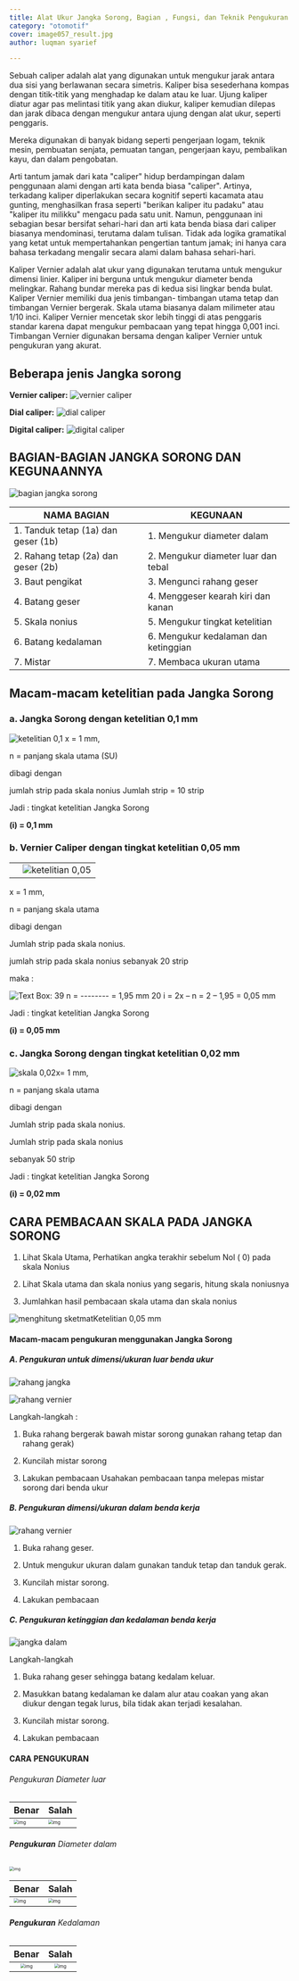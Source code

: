 ```yaml
---
title: Alat Ukur Jangka Sorong, Bagian , Fungsi, dan Teknik Pengukuran
category: "otomotif"
cover: image057_result.jpg
author: luqman syarief

---
```




Sebuah caliper  adalah alat yang digunakan untuk mengukur jarak antara dua sisi yang berlawanan secara simetris. Kaliper bisa sesederhana kompas dengan titik-titik yang menghadap ke dalam atau ke luar. Ujung kaliper diatur agar pas melintasi titik yang akan diukur, kaliper kemudian dilepas dan jarak dibaca dengan mengukur antara ujung dengan alat ukur, seperti penggaris. 

Mereka digunakan di banyak bidang seperti pengerjaan logam, teknik mesin, pembuatan senjata, pemuatan tangan, pengerjaan kayu, pembalikan kayu, dan dalam pengobatan. 

Arti tantum jamak dari kata "caliper" hidup berdampingan dalam penggunaan alami dengan arti kata benda biasa "caliper". Artinya, terkadang kaliper diperlakukan secara kognitif seperti kacamata atau gunting, menghasilkan frasa seperti "berikan kaliper itu padaku" atau "kaliper itu milikku" mengacu pada satu unit. Namun, penggunaan ini sebagian besar bersifat sehari-hari dan arti kata benda biasa dari caliper biasanya mendominasi, terutama dalam tulisan. Tidak ada logika gramatikal yang ketat untuk mempertahankan pengertian tantum jamak; ini hanya cara bahasa terkadang mengalir secara alami dalam bahasa sehari-hari.



 Kaliper Vernier adalah alat ukur yang digunakan terutama untuk mengukur dimensi linier. Kaliper ini berguna untuk mengukur diameter benda melingkar. Rahang bundar mereka pas di kedua sisi lingkar benda bulat. Kaliper Vernier memiliki dua jenis timbangan- timbangan utama tetap dan timbangan Vernier bergerak. Skala utama biasanya dalam milimeter atau 1/10 inci. Kaliper Vernier mencetak skor lebih tinggi di atas penggaris standar karena dapat mengukur pembacaan yang tepat hingga 0,001 inci. Timbangan Vernier digunakan bersama dengan kaliper Vernier untuk pengukuran yang akurat.

 

## Beberapa jenis Jangka sorong 

 

 

 **Vernier caliper:** ![vernier caliper](./image002_result.jpg)

   **Dial caliper:**     ![dial caliper](./image004_result.jpg)

  **Digital caliper:** ![digital caliper](./image006_result.jpg)



##  

## BAGIAN-BAGIAN JANGKA SORONG DAN KEGUNAANNYA

 ![bagian jangka sorong](./image008_result.jpg "bagian jangka sorong")

| **NAMA BAGIAN**                     | **KEGUNAAN**                         |
| ----------------------------------- | ------------------------------------ |
| 1. Tanduk tetap (1a) dan geser (1b) | 1. Mengukur diameter dalam           |
| 2. Rahang tetap (2a) dan geser (2b) | 2. Mengukur diameter luar dan tebal  |
| 3. Baut pengikat                    | 3. Mengunci rahang geser             |
| 4. Batang geser                     | 4. Menggeser kearah kiri dan kanan   |
| 5. Skala nonius                     | 5. Mengukur tingkat ketelitian       |
| 6. Batang kedalaman                 | 6. Mengukur kedalaman dan ketinggian |
| 7. Mistar                           | 7. Membaca ukuran utama              |



## **Macam-macam** ketelitian pada Jangka Sorong

### a. Jangka Sorong dengan ketelitian 0,1 mm

 

 

 

![ketelitian 0,1](./image011_result.jpg "skema ketelitian") x = 1 mm,

n = panjang skala utama (SU)

dibagi dengan

jumlah strip pada skala nonius Jumlah strip = 10 strip

Jadi : tingkat ketelitian Jangka Sorong

**(i) = 0,1 mm**

### **b.**  **Vernier** **Caliper dengan tingkat ketelitian 0,05 mm**

 

|      |                                                        |
| ---- | ------------------------------------------------------ |
|      | ![ketelitian 0,05](./image016_result.jpg "skala 0,05") |



x = 1 mm,

n = panjang skala utama

dibagi dengan

Jumlah strip pada skala nonius.

 

jumlah strip pada skala nonius sebanyak 20 strip



maka :

![Text Box: 39 n = -------- = 1,95 mm 20 i = 2x – n = 2 – 1,95 = 0,05 mm ](./image017_result.jpg)

Jadi : tingkat ketelitian Jangka Sorong

**(i) = 0,05 mm**



 

 

### c.  Jangka Sorong dengan tingkat ketelitian 0,02 mm

 

![skala 0,02](./image023_result.jpg "skala 0,02")x= 1 mm,

n = panjang skala utama

dibagi dengan

Jumlah strip pada skala nonius.

Jumlah strip pada skala nonius

sebanyak 50 strip

Jadi : tingkat ketelitian Jangka Sorong

**(i) = 0,02 mm**



 

## CARA PEMBACAAN SKALA PADA JANGKA SORONG

1. Lihat Skala Utama, Perhatikan angka terakhir sebelum Nol ( 0) pada skala Nonius

2. Lihat Skala utama dan skala nonius yang segaris, hitung skala noniusnya

3. Jumlahkan hasil pembacaan skala utama dan skala nonius

 

 ![menghitung sketmat](./image025_result.jpg "skala sketmat")Ketelitian 0,05 mm



#### Macam-macam pengukuran menggunakan Jangka Sorong

##### A. Pengukuran untuk dimensi/ukuran luar benda ukur

![rahang jangka](./image027_result.jpg "mengukur benda")

 

![rahang vernier](./image029_result.jpg "mengukur ketebalan")

Langkah-langkah :

1. Buka rahang bergerak bawah mistar sorong gunakan rahang tetap dan rahang gerak)

2. Kuncilah mistar sorong

3. Lakukan pembacaan Usahakan pembacaan tanpa melepas mistar sorong dari benda ukur



##### B. Pengukuran dimensi/ukuran dalam benda kerja

 ![rahang vernier](./image032_result.jpg "rahang luar")



1. Buka rahang geser.

2. Untuk  mengukur  ukuran  dalam gunakan tanduk  tetap  dan tanduk gerak.

3. Kuncilah mistar sorong.

4. Lakukan pembacaan



 

 

##### C. Pengukuran ketinggian dan kedalaman benda kerja

![jangka dalam](./image035_result.jpg "kedalaman jangka")

 

 Langkah-langkah

1. Buka rahang geser sehingga batang kedalam keluar.

2. Masukkan batang kedalaman ke dalam alur atau coakan yang akan diukur dengan tegak lurus, bila tidak akan terjadi kesalahan.

3. Kuncilah mistar sorong.

4. Lakukan pembacaan



####  CARA PENGUKURAN

###### Pengukuran Diameter luar



| Benar                                                        | Salah                                                        |
| ------------------------------------------------------------ | ------------------------------------------------------------ |
| <img src="./image045_result.jpg" alt="img" style="zoom:50%;" /> | <img src="./image044_result.jpg" alt="img" style="zoom:50%;" /> |







#### 

######  **Pengukuran** Diameter dalam

<img src="./image048_result.jpg" alt="img" style="zoom: 50%;" />          

 



| Benar                                                        | Salah                                                        |
| ------------------------------------------------------------ | ------------------------------------------------------------ |
| <img src="./image057_result.jpg" alt="img" style="zoom: 50%;" /> | <img src="./image058_result.jpg" alt="img" style="zoom: 50%;" /> |







###### **Pengukuran** Kedalaman

 



|                            Benar                             |                            Salah                             |
| :----------------------------------------------------------: | :----------------------------------------------------------: |
| <img src="./image077_result.jpg" alt="img" style="zoom:50%;" /> | <img src="./image076_result.jpg" alt="img" style="zoom:50%;" /> |


